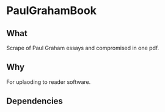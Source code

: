 # PaulGrahamBook

## What 

Scrape of Paul Graham essays and compromised in one pdf.

## Why

For uplaoding to reader software.

## Dependencies
